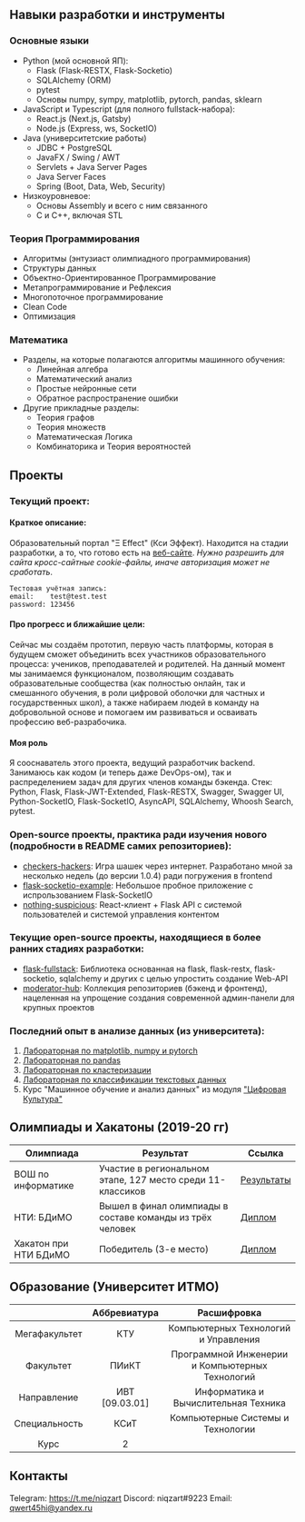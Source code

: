 ## Навыки разработки и инструменты
### Основные языки
- Python (мой основной ЯП):
  - Flask (Flask-RESTX, Flask-Socketio)
  - SQLAlchemy (ORM)
  - pytest
  - Основы numpy, sympy, matplotlib, pytorch, pandas, sklearn
- JavaScript и Typescript (для полного fullstack-набора):
  - React.js (Next.js, Gatsby)
  - Node.js (Express, ws, SocketIO)
- Java (университетские работы)
  - JDBC + PostgreSQL
  - JavaFX / Swing / AWT
  - Servlets + Java Server Pages
  - Java Server Faces
  - Spring (Boot, Data, Web, Security)
- Низкоуровневое:
  - Основы Assembly и всего с ним связанного
  - C и C++, включая STL

### Теория Программирования
- Алгоритмы (энтузиаст олимпиадного программирования)
- Структуры данных
- Объектно-Ориентированное Программирование
- Метапрограммирование и Рефлексия
- Многопоточное программирование
- Clean Code
- Оптимизация

### Математика
- Разделы, на которые полагаются алгоритмы машинного обучения:
  - Линейная алгебра
  - Математический анализ
  - Простые нейронные сети
  - Обратное распространение ошибки
- Другие прикладные разделы:
  - Теория графов
  - Теория множеств
  - Математическая Логика
  - Комбинаторика и Теория вероятностей

## Проекты
### Текущий проект:
#### Краткое описание:
Образовательный портал "Ξ Effect" (Кси Эффект). Находится на стадии разработки, а то, что готово есть на [веб-сайте](https://xieffect.ru/). *Нужно разрешить для сайта кросс-сайтные cookie-файлы, иначе авторизация может не сработать*.
```
Тестовая учётная запись:
email:    test@test.test
password: 123456
```

#### Про прогресс и ближайшие цели:
Сейчас мы создаём прототип, первую часть платформы, которая в будущем сможет объединить всех участников образовательного процесса: учеников, преподавателей и родителей. На данный момент мы занимаемся функционалом, позволяющим создавать образовательные сообщества (как полностью онлайн, так и смешанного обучения, в роли цифровой оболочки для частных и государственных школ), а также набираем людей в команду на добровольной основе и помогаем им развиваться и осваивать профессию веб-разрабочика.

#### Моя роль
Я сооснаватель этого проекта, ведущий разработчик backend. Занимаюсь как кодом (и теперь даже DevOps-ом), так и распределением задач для других членов команды бэкенда. Стек: Python, Flask, Flask-JWT-Extended, Flask-RESTX, Swagger, Swagger UI, Python-SocketIO, Flask-SocketIO, AsyncAPI, SQLAlchemy, Whoosh Search, pytest.

### Open-source проекты, практика ради изучения нового (подробности в README самих репозиториев):
- [checkers-hackers](https://github.com/qwert45hi/checkers-hackers): Игра шашек через интернет. Разработано мной за несколько недель (до версии 1.0.4) ради погружения в frontend
- [flask-socketio-example](https://github.com/qwert45hi/flask-socketio-example): Небольшое пробное приложение с испрользованием Flask-SocketIO
- [nothing-suspicious](https://github.com/qwert45hi/nothing-suspicious): React-клиент + Flask API с системой пользователей и системой управления контентом

### Текущие open-source проекты, находящиеся в более ранних стадиях разработки:
- [flask-fullstack](https://github.com/qwert45hi/flask-fullstack): Библиотека основанная на flask, flask-restx, flask-socketio, sqlalchemy и других с целью упростить создание Web-API
- [moderator-hub](https://github.com/moderator-hub): Коллекция репозиториев (бэкенд и фронтенд), нацеленная на упрощение создания современной админ-панели для крупных проектов

### Последний опыт в анализе данных (из университета):
1. [Лабораторная по matplotlib, numpy и pytorch](https://colab.research.google.com/drive/1DBtdDByB4iUNwYZdosLR4YMdnXfbzRiP?usp=sharing)
2. [Лабораторная по pandas](https://colab.research.google.com/drive/1KwkEG12Y3sXam4e2hbXkwAyIt7pNQ4u5?usp=sharing)
3. [Лабораторная по кластеризации](https://colab.research.google.com/drive/1X9E7biB7WkjiXAwTr2KDu4uy_tL_BIYK#scrollTo=6Zv_L_U8eGod)
4. [Лабораторная по классификации текстовых данных](https://colab.research.google.com/drive/1EWpnK8t400mXzJZUY5rhOPTb2yss6Cu9#scrollTo=9kFJqnPdxBDG)
5. Курс "Машинное обучение и анализ данных" из модуля ["Цифровая Культура"](https://student.itmo.ru/ru/digital_culture_bach/)

## Олимпиады и Хакатоны (2019-20 гг)
| Олимпиада | Результат | Ссылка |
|---|---|---|
| ВОШ по информатике | Участие в региональном этапе, 127 место среди 11-классиков | [Результаты](http://neerc.ifmo.ru/school/archive/2019-2020/ru-olymp-spb-regional-2020-standings-11.html) |
| НТИ: БДиМО | Вышел в финал олимпиады в составе команды из трёх человек | [Диплом](https://drive.google.com/file/d/1iJt_AmVkU_fOdRqZ_DLk8gErqT9_OMTb/view) |
| Хакатон при НТИ БДиМО | Победитель (3-е место) | [Диплом](TBA) |

## Образование (Университет ИТМО)
|  | Аббревиатура | Расшифровка | 
|:---:|:---:|:---:|
| Мегафакультет | КТУ | Компьютерных Технологий и Управления
| Факультет | ПИиКТ | Программной Инженерии и Компьютерных Технологий
| Направление | ИВТ [09.03.01] | Информатика и Вычислительная Техника
| Специальность | КСиТ | Компьютерные Системы и Технологии
| Курс | 2 |

## Контакты
Telegram: https://t.me/niqzart
Discord: niqzart#9223
Email: qwert45hi@yandex.ru
